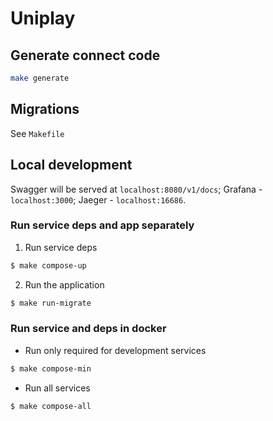 # Uniplay

## Generate connect code
```sh
make generate
```

## Migrations
See `Makefile`

## Local development

Swagger will be served at `localhost:8080/v1/docs`;
Grafana - `localhost:3000`;
Jaeger - `localhost:16686`.

### Run service deps and app separately
1. Run service deps
```sh
$ make compose-up
```
2. Run the application
```sh
$ make run-migrate
```

### Run service and deps in docker
- Run only required for development services
```sh
$ make compose-min
```

- Run all services
```sh
$ make compose-all
```